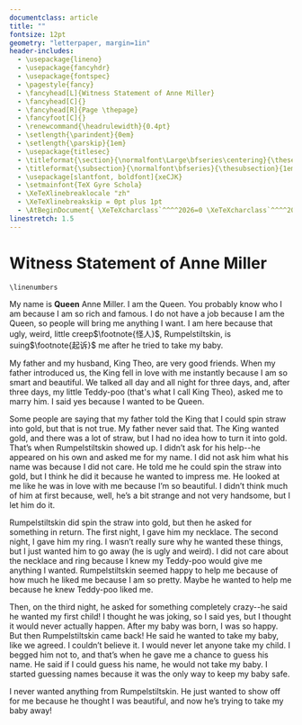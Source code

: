 ```yaml
---
documentclass: article
title: ""
fontsize: 12pt
geometry: "letterpaper, margin=1in"
header-includes:
  - \usepackage{lineno}
  - \usepackage{fancyhdr}
  - \usepackage{fontspec}
  - \pagestyle{fancy}
  - \fancyhead[L]{Witness Statement of Anne Miller}
  - \fancyhead[C]{}
  - \fancyhead[R]{Page \thepage}
  - \fancyfoot[C]{}
  - \renewcommand{\headrulewidth}{0.4pt}
  - \setlength{\parindent}{0em}
  - \setlength{\parskip}{1em}
  - \usepackage{titlesec}
  - \titleformat{\section}{\normalfont\Large\bfseries\centering}{\thesection}{1em}{}
  - \titleformat{\subsection}{\normalfont\bfseries}{\thesubsection}{1em}{}
  - \usepackage[slantfont, boldfont]{xeCJK}
  - \setmainfont{TeX Gyre Schola}
  - \XeTeXlinebreaklocale "zh"
  - \XeTeXlinebreakskip = 0pt plus 1pt
  - \AtBeginDocument{ \XeTeXcharclass`^^^^2026=0 \XeTeXcharclass`^^^^2019=0 }
linestretch: 1.5
---
```

# Witness Statement of Anne Miller

```{=latex}
\linenumbers

```
<!-- Anne never says the king was going to kill her and denies that her father ever said that she could turn straw into gold -->
My name is **Queen** Anne Miller. I am the Queen. You probably know who I am because I am so rich and famous. I do not have a job because I am the Queen, so people will bring me anything I want. I am here because that ugly, weird, little creep$\footnote{怪人}$, Rumpelstiltskin, is suing$\footnote{起诉}$ me after he tried to take my baby. 

My father and my husband, King Theo, are very good friends. When my father introduced us, the King fell in love with me instantly because I am so smart and beautiful. We talked all day and all night for three days, and, after three days, my little Teddy-poo (that's what I call King Theo), asked me to marry him. I said yes because I wanted to be Queen.

Some people are saying that my father told the King that I could spin straw into gold, but that is not true. My father never said that. The King wanted gold, and there was a lot of straw, but I had no idea how to turn it into gold. That’s when Rumpelstiltskin showed up. I didn’t ask for his help--he appeared on his own and asked me for my name. I did not ask him what his name was because I did not care. He told me he could spin the straw into gold, but I think he did it because he wanted to impress me. He looked at me like he was in love with me because I’m so beautiful. I didn’t think much of him at first because, well, he’s a bit strange and not very handsome, but I let him do it.

Rumpelstiltskin did spin the straw into gold, but then he asked for something in return. The first night, I gave him my necklace. The second night, I gave him my ring. I wasn’t really sure why he wanted these things, but I just wanted him to go away (he is ugly and weird). I did not care about the necklace and ring because I knew my Teddy-poo would give me anything I wanted. Rumpelstiltskin seemed happy to help me because of how much he liked me because I am so pretty. Maybe he wanted to help me because he knew Teddy-poo liked me.

Then, on the third night, he asked for something completely crazy--he said he wanted my first child! I thought he was joking, so I said yes, but I thought it would never actually happen. After my baby was born, I was so happy. But then Rumpelstiltskin came back! He said he wanted to take my baby, like we agreed. I couldn’t believe it. I would never let anyone take my child. I begged him not to, and that’s when he gave me a chance to guess his name. He said if I could guess his name, he would not take my baby. I started guessing names because it was the only way to keep my baby safe.

I never wanted anything from Rumpelstiltskin. He just wanted to show off for me because he thought I was beautiful, and now he’s trying to take my baby away!
